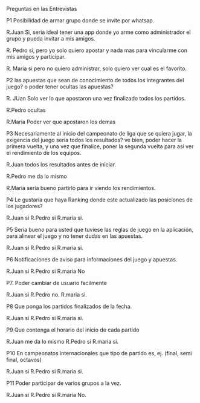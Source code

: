 Preguntas en las Entrevistas

P1 Posibilidad de armar grupo donde se invite por whatsap. 

R.Juan
Si, seria ideal tener una app donde yo arme como administrador el grupo y pueda invitar a mis amigos.

R. Pedro
si, pero yo solo quiero apostar y nada mas para vincularme con mis amigos y participar.

R. Maria
si pero no quiero administrar, solo quiero ver cual es el favorito.  


P2 las apuestas que sean de conocimiento de todos los integrantes del juego? o poder tener ocultas las apuestas?

R. JUan
Solo ver lo que apostaron una vez finalizado todos los partidos.

R.Pedro
ocultas 

R.Maria
Poder ver que apostaron los demas

P3 Necesariamente al inicio del campeonato de liga que se quiera jugar, la exigencia del juego sería todos los resultados? ve bien, poder hacer la primera vuelta, y una vez que finalice, poner la segunda vuelta para asi ver el rendimiento de los equipos.

R.Juan
todos los resultados antes de iniciar.

R.Pedro
me da lo mismo

R.Maria
sería bueno partirlo para ir viendo los rendimientos.


P4 Le gustaría que haya Ranking donde este actualizado las posiciones de los jugadores?

R.Juan
si
R.Pedro
si
R.maria
si.

P5 Seria bueno para usted que tuviese las reglas de juego en la aplicación, para alinear el juego y no tener dudas en las apuestas.

R.Juan
si
R.Pedro
si
R.maria
si.

P6 Notificaciones de aviso para informaciones del juego y apuestas.

R.Juan
si
R.Pedro
si
R.maria
No

P7. Poder cambiar de usuario facilmente

R.Juan
si
R.Pedro
no.
R.maria
si.

P8 Que ponga los partidos finalizados de la fecha.

R.Juan
si
R.Pedro
si
R.maria
si.

P9 Que contenga el horario del inicio de cada partido

R.Juan
me da lo mismo
R.Pedro
si
R.maria
si.

P10 En campeonatos internacionales que tipo de partido es, ej. (final, semi final, octavos) 

R.Juan
si
R.Pedro
si
R.maria
si.

P11 Poder participar de varios grupos a la vez.

R.Juan
si
R.Pedro
si
R.maria
No.
